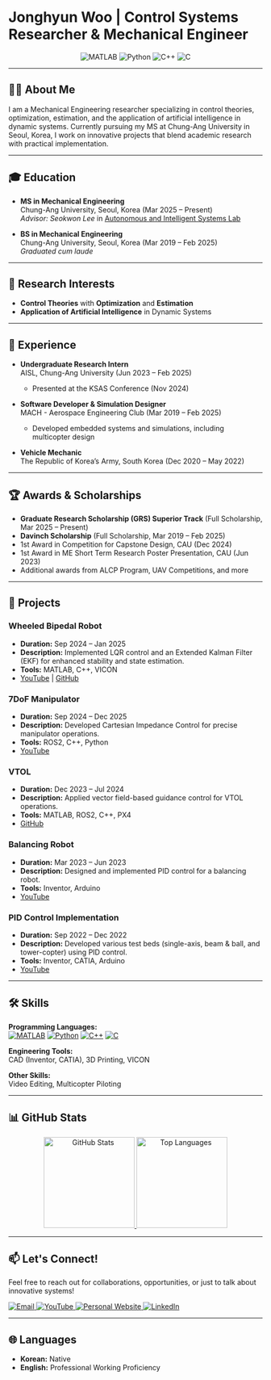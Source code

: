 # Jonghyun Woo | Control Systems Researcher & Mechanical Engineer

<p align="center">
  <img src="https://img.shields.io/badge/MATLAB-FFDD00?style=for-the-badge&logo=mathworks&logoColor=black" alt="MATLAB"/>
  <img src="https://img.shields.io/badge/Python-3776AB?style=for-the-badge&logo=python&logoColor=white" alt="Python"/>
  <img src="https://img.shields.io/badge/C++-00599C?style=for-the-badge&logo=cplusplus&logoColor=white" alt="C++"/>
  <img src="https://img.shields.io/badge/C-555555?style=for-the-badge&logo=c&logoColor=white" alt="C"/>
</p>

---

## 👨‍💻 About Me

I am a Mechanical Engineering researcher specializing in control theories, optimization, estimation, and the application of artificial intelligence in dynamic systems. Currently pursuing my MS at Chung-Ang University in Seoul, Korea, I work on innovative projects that blend academic research with practical implementation.

---

## 🎓 Education

- **MS in Mechanical Engineering**  
  Chung-Ang University, Seoul, Korea (Mar 2025 – Present)  
  *Advisor: Seokwon Lee* in [Autonomous and Intelligent Systems Lab](https://cau-aisl.github.io/)

- **BS in Mechanical Engineering**  
  Chung-Ang University, Seoul, Korea (Mar 2019 – Feb 2025)  
  *Graduated cum laude*

---

## 🔬 Research Interests

- **Control Theories** with **Optimization** and **Estimation**  
- **Application of Artificial Intelligence** in Dynamic Systems

---

## 💼 Experience

- **Undergraduate Research Intern**  
  AISL, Chung-Ang University (Jun 2023 – Feb 2025)  
  - Presented at the KSAS Conference (Nov 2024)

- **Software Developer & Simulation Designer**  
  MACH - Aerospace Engineering Club (Mar 2019 – Feb 2025)  
  - Developed embedded systems and simulations, including multicopter design

- **Vehicle Mechanic**  
  The Republic of Korea’s Army, South Korea (Dec 2020 – May 2022)

---

## 🏆 Awards & Scholarships

- **Graduate Research Scholarship (GRS) Superior Track** (Full Scholarship, Mar 2025 – Present)
- **Davinch Scholarship** (Full Scholarship, Mar 2019 – Feb 2025)
- 1st Award in Competition for Capstone Design, CAU (Dec 2024)
- 1st Award in ME Short Term Research Poster Presentation, CAU (Jun 2023)
- Additional awards from ALCP Program, UAV Competitions, and more

---

## 🚀 Projects

### Wheeled Bipedal Robot
- **Duration:** Sep 2024 – Jan 2025  
- **Description:** Implemented LQR control and an Extended Kalman Filter (EKF) for enhanced stability and state estimation.  
- **Tools:** MATLAB, C++, VICON  
- [YouTube](https://youtu.be/rpD8mo0Jbuc?si=6oxrxINaZ5WzV2WU) | [GitHub](https://github.com/SeungbinOh/Pow_WBR_Project)

### 7DoF Manipulator
- **Duration:** Sep 2024 – Dec 2025  
- **Description:** Developed Cartesian Impedance Control for precise manipulator operations.  
- **Tools:** ROS2, C++, Python  
- [YouTube](https://youtu.be/8_uZNhxaN30?si=s1VTe2qptOrPakys)

### VTOL
- **Duration:** Dec 2023 – Jul 2024  
- **Description:** Applied vector field-based guidance control for VTOL operations.  
- **Tools:** MATLAB, ROS2, C++, PX4  
- [GitHub](https://github.com/Giromi/VTOL)

### Balancing Robot
- **Duration:** Mar 2023 – Jun 2023  
- **Description:** Designed and implemented PID control for a balancing robot.  
- **Tools:** Inventor, Arduino  
- [YouTube](https://youtu.be/Yk5JCxUHXP8?si=22QjvUjzwnj8ciqf)

### PID Control Implementation
- **Duration:** Sep 2022 – Dec 2022  
- **Description:** Developed various test beds (single-axis, beam & ball, and tower-copter) using PID control.  
- **Tools:** Inventor, CATIA, Arduino  
- [YouTube](https://youtu.be/0R1Dgnl3u_8?si=BLZUCkLrIrojTzTM)

---

## 🛠 Skills

**Programming Languages:**  
[![MATLAB](https://img.shields.io/badge/MATLAB-FFDD00?style=flat-square&logo=mathworks&logoColor=black)](https://www.mathworks.com/) [![Python](https://img.shields.io/badge/Python-3776AB?style=flat-square&logo=python&logoColor=white)](https://www.python.org/)  [![C++](https://img.shields.io/badge/C++-00599C?style=flat-square&logo=cplusplus&logoColor=white)](https://isocpp.org/)  [![C](https://img.shields.io/badge/C-555555?style=flat-square&logo=c&logoColor=white)](https://en.wikipedia.org/wiki/C_(programming_language))

**Engineering Tools:**  
CAD (Inventor, CATIA), 3D Printing, VICON

**Other Skills:**  
Video Editing, Multicopter Piloting

---

## 📊 GitHub Stats

<p align="center">
  <a href="https://github.com/Woodaengtang">
    <img height="180em" src="https://github-readme-stats.vercel.app/api?username=Woodaengtang&show_icons=true&theme=default" alt="GitHub Stats"/>
  </a>
  <a href="https://github.com/Woodaengtang">
    <img height="180em" src="https://github-readme-stats.vercel.app/api/top-langs/?username=Woodaengtang&layout=compact&theme=default" alt="Top Languages"/>
  </a>
</p>

---

## 📫 Let's Connect!

Feel free to reach out for collaborations, opportunities, or just to talk about innovative systems!

<p align="left">
  <a href="mailto:jhwoo200@gmail.com">
    <img src="https://img.shields.io/badge/Email-jhwoo200@gmail.com-D14836?style=for-the-badge&logo=gmail&logoColor=white" alt="Email"/>
  </a>
  <a href="https://www.youtube.com/@coffeesaurs">
    <img src="https://img.shields.io/badge/YouTube-FF0000?style=for-the-badge&logo=youtube&logoColor=white" alt="YouTube"/>
  </a>
  <a href="https://woodaengtang.github.io/">
    <img src="https://img.shields.io/badge/Website-My%20Homepage-blue?style=for-the-badge&logo=About.me&logoColor=white" alt="Personal Website"/>
  </a>
  <a href="https://linkedin.com/in/jonghyun-woo-99a8b5288">
    <img src="https://img.shields.io/badge/LinkedIn-Jonghyun_Woo-0077B5?style=for-the-badge&logo=linkedin&logoColor=white" alt="LinkedIn"/>
  </a>
</p>

---

## 🌐 Languages

- **Korean:** Native
- **English:** Professional Working Proficiency

